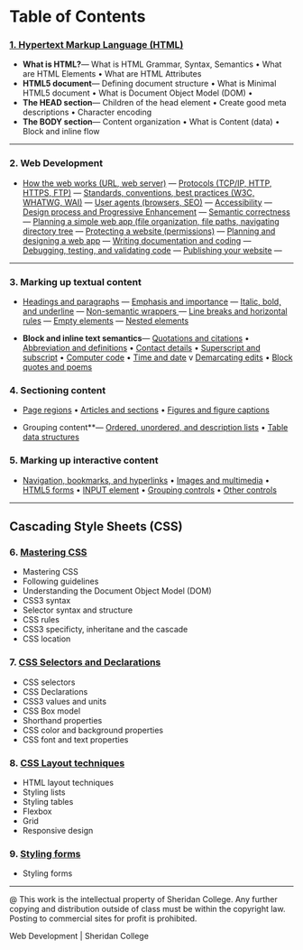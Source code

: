 # Table of Contents

### [1. Hypertext Markup Language (HTML) ](pages/ch_1_000_html.html)

* **What is HTML?**&mdash;  What is HTML Grammar, Syntax, Semantics  &bull; What are HTML Elements  &bull; What are HTML Attributes
* **HTML5 document**&mdash;  Defining document structure  &bull;  What is Minimal HTML5 document  &bull;   What is Document Object Model (DOM)  &bull;
* **The HEAD section**&mdash;  Children of the head element  &bull; Create good meta descriptions &bull; Character encoding
* **The BODY section**&mdash;  Content organization &bull; What is Content (data) &bull; Block and inline flow

---

### 2. Web Development 

* [How the web works (URL, web server)](pages/ch_2_1_1.html) &mdash; 
[Protocols (TCP/IP, HTTP, HTTPS, FTP)](pages/ch_2_1_2.html) &mdash; 
[Standards, conventions, best practices (W3C, WHATWG, WAI)](pages/ch_2_2_1.html) &mdash; 
[User agents (browsers, SEO)](pages/ch_2_2_2.html) &mdash; 
[Accessibility](pages/ch_2_2_3.html) &mdash; 
[Design process and Progressive Enhancement](pages/ch_2_2_4.html) &mdash; 
[Semantic correctness](pages/ch_2_2_5.html) &mdash; 
[Planning a simple web app (file organization, file paths, navigating directory tree](pages/ch_2_3_1.html) &mdash; 
[Protecting a website (permissions)](pages/ch_2_3_2.html) &mdash; 
[Planning and designing a web app](pages/ch_2_4_1.html) &mdash; 
[Writing documentation and coding](pages/ch_2_4_2.html) &mdash; 
[Debugging, testing, and validating code](pages/ch_2_4_3.html) &mdash; 
[Publishing your website](pages/ch_2_5_1.html) &mdash; 

---

### 3. Marking up textual content
* [Headings and paragraphs](pages/ch_3_1_1.html) &mdash; 
[Emphasis and importance](pages/ch_3_1_2.html) &mdash; 
[Italic, bold, and underline](pages/ch_3_1_3.html) &mdash; 
[Non-semantic wrappers ](pages/ch_3_3_2.html) &mdash; 
[Line breaks and horizontal rules](pages/ch_3_3_3.html) &mdash; 
[Empty elements](pages/ch_3_3_4.html) &mdash; 
[Nested elements](pages/ch_3_3_5.html)

* **Block and inline text semantics**&mdash;  [Quotations and citations](pages/ch_3_2_1.html)  &bull; 
[Abbreviation and definitions](pages/ch_3_2_2.html)  &bull; 
[Contact details](pages/ch_3_2_3.html)  &bull; 
[Superscript and subscript](pages/ch_3_2_4.html)  &bull; 
[Computer code](pages/ch_3_2_5.html)  &bull; 
[Time and date](pages/ch_3_2_6.html) v
[Demarcating edits](pages/ch_3_2_7.html)  &bull; 
[Block quotes and poems](pages/ch_3_3_1.html)

### 4. Sectioning content
* [Page regions](pages/ch_4_1_1.html)  &bull; [Articles and sections](pages/ch_4_1_2.html)  &bull;  [Figures and figure captions](pages/ch_4_1_3.html)

* Grouping content**&mdash;  [Ordered, unordered, and description lists](pages/ch_4_2_1.html)  &bull;  [Table data structures](pages/ch_4_3_1.html)

### 5. Marking up interactive content
* [Navigation, bookmarks, and hyperlinks](pages/ch_5_1_1.html)  &bull;   [Images and multimedia](pages/ch_5_2_1.html)  &bull;  [HTML5 forms](pages/ch_5_3_1.html)
 &bull;  [INPUT element](pages/ch_5_3_2.html)  &bull;  [Grouping controls](pages/ch_5_3_3.html)  &bull;  [Other controls](pages/ch_5_3_4.html)

---

## Cascading Style Sheets (CSS)

### 6. [Mastering CSS](pages/ch_6_000_css.html)
* Mastering CSS
* Following guidelines
* Understanding the Document Object Model (DOM)
* CSS3 syntax
* Selector syntax and structure
* CSS rules
* CSS3 specificty, inheritane and the cascade
* CSS location

### 7. [CSS Selectors and Declarations](pages/ch_7_000_selectors.html)
* CSS selectors
* CSS Declarations
* CSS3 values and units
* CSS Box model
* Shorthand properties
* CSS color and background properties
* CSS font and text properties


### 8. [CSS Layout techniques](pages/ch_8_000_boxmodel.html)
* HTML layout techniques
* Styling lists
* Styling tables
* Flexbox
* Grid
* Responsive design

### 9. [Styling forms](pages/ch_9_000_forms.html)
* Styling forms




---
@ This work is the intellectual property of Sheridan College. Any further copying and distribution outside of class must be within the copyright law. Posting to commercial sites for profit is prohibited.

Web Development | Sheridan College

